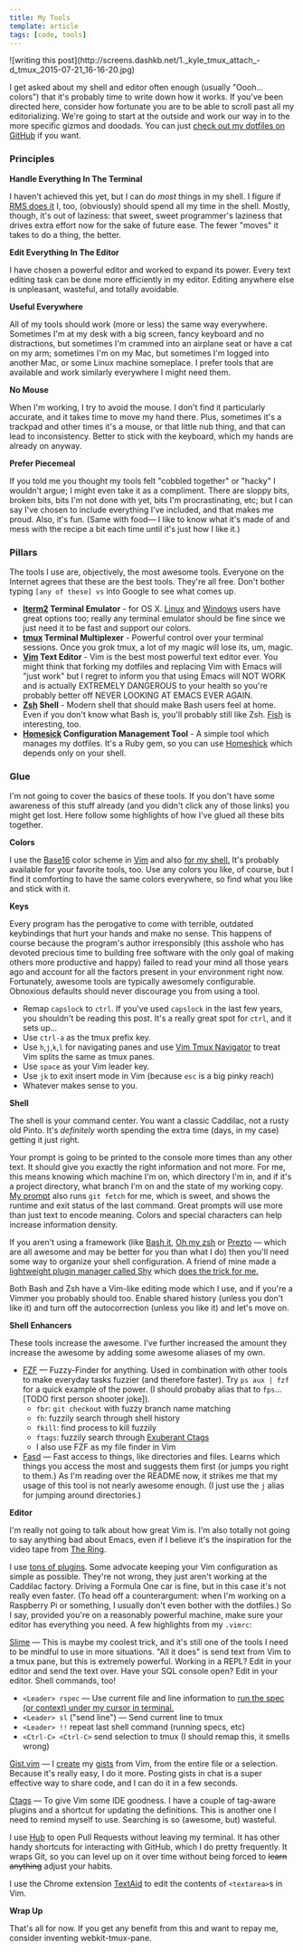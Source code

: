 ```yaml
---
title: My Tools
template: article
tags: [code, tools]
---
```


<div class="full">
  ![writing this
  post](http://screens.dashkb.net/1._kyle_tmux_attach_-d_tmux_2015-07-21_16-16-20.jpg)
</div>

I get asked about my shell and editor often enough (usually "Oooh... colors")
that it's probably time to write down how it works.  If you've been
directed here, consider how fortunate you are to be able to scroll past all my
editorializing.  We're going to start at the outside and work our way in to the
more specific gizmos and doodads.  You can just [check out my dotfiles on
GitHub](https://github.com/dashkb/.files) if you want.

### Principles

**Handle Everything In The Terminal**

I haven't achieved this yet, but I can do *most* things in my shell. I figure
if [RMS does it](https://stallman.org/stallman-computing.html) I, too, (obviously)
should spend all my time in the shell.  Mostly, though, it's out of
laziness: that sweet, sweet programmer's laziness that drives extra effort
now for the sake of future ease.  The fewer "moves" it takes to do a
thing, the better.

**Edit Everything In The Editor**

I have chosen a powerful editor and worked to expand its power.  Every text
editing task can be done more efficiently in my editor.  Editing anywhere else
is unpleasant, wasteful, and totally avoidable.

**Useful Everywhere**

All of my tools should work (more or less) the same way everywhere.
Sometimes I'm at my desk with a big screen, fancy keyboard and no distractions,
but sometimes I'm crammed into an airplane seat or have a cat on my arm;
sometimes I'm on my Mac, but sometimes I'm logged into another Mac, or some
Linux machine someplace.  I prefer tools that are available and work similarly
everywhere I might need them.

**No Mouse**

When I'm working, I try to avoid the mouse.  I don't find it particularly
accurate, and it takes time to move my hand there.  Plus, sometimes it's a
trackpad and other times it's a mouse, or that little nub thing, and that can
lead to inconsistency.  Better to stick with the keyboard, which my hands are
already on anyway.

**Prefer Piecemeal**

If you told me you thought my tools felt "cobbled together" or "hacky" I
wouldn't argue; I might even take it as a compliment. There are sloppy bits,
broken bits, bits I'm not done with yet, bits I'm procrastinating, etc; but I
can say I've chosen to include everything I've included, and that makes me
proud. Also, it's fun.  (Same with food— I like to know what it's made of and
mess with the recipe a bit each time until it's just how I like it.)

### Pillars

The tools I use are, objectively, the most awesome tools.  Everyone on the
Internet agrees that these are the best tools.  They're all free.  Don't bother
typing `[any of these] vs` into Google to see what comes up.

* **[Iterm2](https://www.iterm2.com/) Terminal Emulator** -  for OS X.
  [Linux](http://gnometerminator.blogspot.com/p/introduction.html)
  and [Windows](http://babun.github.io/) users have great options too; really
  any terminal emulator should be fine since we just need it to be fast and
  support our colors.
* **[tmux](https://tmux.github.io/) Terminal Multiplexer** - Powerful control over
  your terminal sessions.  Once you grok tmux, a lot of my magic will lose its, um,
  magic.
* **[Vim](https://www.vim.org) Text Editor** - Vim is the best most powerful text
  editor ever.  You might think that forking my dotfiles and replacing Vim with
  Emacs will "just work" but I regret to inform you that using Emacs will NOT
  WORK and is actually EXTREMELY DANGEROUS to your health so you're probably
  better off NEVER LOOKING AT EMACS EVER AGAIN.
* **[Zsh](http://www.zsh.org/) Shell** - Modern shell that should make Bash
  users feel at home.  Even if you don't know what Bash is, you'll probably still
  like Zsh.  [Fish](http://fishshell.com/) is interesting, too.
* **[Homesick](https://github.com/technicalpickles/homesick) Configuration
  Management Tool** - A simple tool which manages my dotfiles.  It's a Ruby
  gem, so you can use [Homeshick](https://github.com/andsens/homeshick)
  which depends only on your shell.

### Glue

I'm not going to cover the basics of these tools.  If you don't have some
awareness of this stuff already (and you didn't click any of those links) you
might get lost.  Here follow some highlights of how I've glued all these bits
together.

**Colors**

I use the [Base16](https://github.com/chriskempson/base16) color scheme in
[Vim](https://github.com/chriskempson/base16-vim) and also [for my
shell.](https://github.com/chriskempson/base16-iterm2)  It's probably available
for your favorite tools, too.  Use any colors you like, of course, but I find
it comforting to have the same colors everywhere, so find what you like and
stick with it.

**Keys**

Every program has the perogative to come with terrible, outdated
keybindings that hurt your hands and make no sense.  This happens of course
because the program's author irresponsibly (this asshole who has devoted precious time to
building free software with the only goal of making others more productive and
happy) failed to read your mind all those years ago and account for all the
factors present in your environment right now.  Fortunately, awesome tools are
typically awesomely configurable.  Obnoxious defaults should never discourage you from
using a tool.

* Remap `capslock` to `ctrl`.  If you've used `capslock` in the last few years,
  you shouldn't be reading this post.  It's a really great spot for `ctrl`,
  and it sets up...
* Use `ctrl-a` as the tmux prefix key.
* Use `h`,`j`,`k`,`l` for navigating panes and use [Vim Tmux
  Navigator](https://github.com/christoomey/vim-tmux-navigator) to treat
  Vim splits the same as tmux panes.
* Use `space` as your Vim leader key.
* Use `jk` to exit insert mode in Vim (because `esc` is a big pinky reach)
* Whatever makes sense to you.

**Shell**

The shell is your command center.  You want a classic Caddilac, not a rusty old
Pinto. It's *definitely* worth spending the extra time (days, in my case)
getting it just right.

Your prompt is going to be printed to the console more times than any other
text. It should give you exactly the right information and not more.  For
me, this means knowing which machine I'm on, which directory I'm in, and if
it's a project directory, what branch I'm on and the state of my working copy.
[My
prompt](https://github.com/dashkb/.files/blob/master/home/.zplugin/prompt.sh)
also runs `git fetch` for me, which is sweet, and shows the runtime and exit
status of the last command.  Great prompts will use more than just text to
encode meaning.  Colors and special characters can help increase information
density.

If you aren't using a framework (like [Bash
it](https://github.com/Bash-it/bash-it), [Oh my
zsh](https://github.com/robbyrussell/oh-my-zsh) or
[Prezto](https://github.com/sorin-ionescu/prezto) — which are all awesome and
may be better for you than what I do) then you'll need some way to organize
your shell configuration.  A friend of mine made a [lightweight plugin manager
called Shy](https://github.com/aaronroyer/shy) which [does the trick for
me.](https://github.com/dashkb/.files/tree/master/home/.zplugin)

Both Bash and Zsh have a Vim-like editing mode which I use, and if you're a Vimmer
you probably should too.  Enable shared history (unless you don't like it) and
turn off the autocorrection (unless you like it) and let's move on.

**Shell Enhancers**

These tools increase the awesome.  I've further increased the amount they
increase the awesome by adding some awesome aliases of my own.

* [FZF](https://github.com/junegunn/fzf) — Fuzzy-Finder for anything.  Used in
  combination with other tools to make everyday tasks fuzzier (and therefore
  faster).  Try `ps aux | fzf` for a quick example of the power.  (I should
  probaby alias that to `fps`... [TODO first person shooter joke]).
    * `fbr`: `git checkout` with fuzzy branch name matching
    * `fh`: fuzzily search through shell history
    * `fkill`: find process to kill fuzzily
    * `ftags`: fuzzily search through [Exuberant
      Ctags](http://ctags.sourceforge.net/)
    * I also use FZF as my file finder in Vim
* [Fasd](https://github.com/clvv/fasd) — Fast access to things, like
  directories and files.  Learns which things you access the most and suggests
  them first (or jumps you right to them.)  As I'm reading over the README now,
  it strikes me that my usage of this tool is not nearly awesome enough. (I
  just use the `j` alias for jumping around directories.)

**Editor**

I'm really not going to talk about how great Vim is.  I'm also totally not
going to say anything bad about Emacs, even if I believe it's the
inspiration for the video tape from [The
Ring](http://www.imdb.com/title/tt0298130/).

I use [tons of
plugins](https://github.com/dashkb/.files/blob/master/home/.vimrc#L41). Some
advocate keeping your Vim configuration as simple as possible.  They're not
wrong, they just aren't working at the Caddilac factory.  Driving a Formula One
car is fine, but in this case it's not really even faster.  (To head off a
counterargument: when I'm working on a Raspberry Pi or something, I usually
don't even bother with the dotfiles.) So I say, provided you're on a reasonably
powerful machine, make sure your editor has everything you need.  A few
highlights from my `.vimrc`:

[Slime](https://github.com/jpalardy/vim-slime) — This is maybe my coolest
trick, and it's still one of the tools I need to be mindful to use in more
situations.  "All it does" is send text from Vim to a tmux pane, but this is
extremely powerful.  Working in a REPL?   Edit in your editor and send the text
over.  Have your SQL console open?  Edit in your editor.  Shell commands, too!

  * `<Leader> rspec` — Use current file and line information to [run the spec
    (or context) under my cursor in
    terminal.](http://screens.dashkb.net/vim-rspec_edited.mp4)
  * `<Leader> sl` ("send line") — Send current line to tmux
  * `<Leader> !!` repeat last shell command (running specs, etc)
  * `<Ctrl-C> <Ctrl-C>` send selection to tmux (I should remap this, it smells
    wrong)

[Gist.vim](https://github.com/mattn/gist-vim) — I
[create](http://screens.dashkb.net/gist-creation_edited.mp4) my
[gists](https://gist.github.com/dashkb/01b39be49cd6fe202f11) from Vim, from the
entire file or a selection.  Because it's really easy, I do it more.  Posting
gists in chat is a super effective way to share code, and I can do it in a few
seconds.

[Ctags](http://ctags.sourceforge.net/) — To give Vim some IDE goodness.  I have
a couple of tag-aware plugins and a shortcut for updating the definitions.
This is another one I need to remind myself to use.  Searching is so (awesome,
but) wasteful.

I use [Hub](https://github.com/github/hub) to open Pull Requests without
leaving my terminal.  It has other handy shortcuts for interacting with GitHub,
which I do pretty frequently.  It wraps Git, so you can level up on it over
time without being forced to ~~learn anything~~ adjust your habits.

I use the Chrome extension
[TextAid](https://chrome.google.com/webstore/detail/textaid/ppoadiihggafnhokfkpphojggcdigllp)
to edit the contents of `<textarea>`s in Vim.

**Wrap Up**

That's all for now.  If you get any benefit from this and want to repay me,
consider inventing webkit-tmux-pane.

